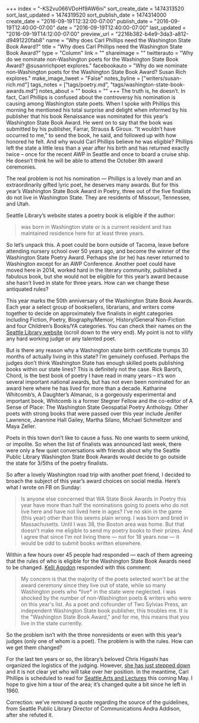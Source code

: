 +++
index = "-KS2vu066VDoHf9AW6ni"
sort_create_date = 1474313520
sort_last_updated = 1474319520
sort_publish_date = 1474314000
create_date = "2016-09-19T12:32:00-07:00"
publish_date = "2016-09-19T12:40:00-07:00"
date = "2016-09-19T12:40:00-07:00"
last_updated = "2016-09-19T14:12:00-07:00"
preview_url = "2216b382-b4e9-3da3-a812-d9491220fab8"
name = "Why does Carl Phillips need the Washington State Book Award?"
title = "Why does Carl Phillips need the Washington State Book Award?"
type = "Column"
link = ""
shareimage = ""
twitterauto = "Why do we nominate non-Washington poets for the Washington State Book Award? @susanrichpoet explores."
facebookauto = "Why do we nominate non-Washington poets for the Washington State Book Award? Susan Rich explores."
make_image_tweet = "False"
notes_byline = ["writers/susan-rich.md"]
tags_notes = ["tags/poetry.md", "tags/washington-state-book-awards.md"]
notes_about = ""
books = ""
+++
The truth is, he doesn’t. In fact, Carl Phillips is confused about the controversy his nomination is causing among Washington state poets. When I spoke with Phillips this morning he mentioned his total surprise and delight when informed by his publisher that his book Renaissance was nominated for this year’s Washington State Book Award. He went on to say that the book was submitted by his publisher, Farrar, Strauss &amp; Giroux. “It wouldn’t have occurred to me,” to send the book, he said, and followed up with how honored he felt. And why would Carl Phillips believe he was eligible? Phillips left the state a little less than a year after his birth and has returned exactly twice – once for the recent AWP in Seattle and once to board a cruise ship. He doesn’t think he will be able to attend the October 8th award ceremonies.

The real problem is not his nomination &mdash; Phillips is a lovely man and an extraordinarily gifted lyric poet, he deserves many awards. But for this year’s Washington State Book Award in Poetry, three out of the five finalists do not live in Washington State. They are residents of Missouri, Tennessee, and Utah. 

Seattle Library’s website states a poetry book is eligible if the author:

<blockquote>
was born in Washington state or is a current resident and has maintained residence here for at least three years.
</blockquote>

So let’s unpack this. A poet could be born outside of Tacoma, leave before attending nursery school over 50 years ago, and become the winner of the Washington State Poetry Award. Perhaps she (or he) has never returned to Washington except for an AWP Conference. Another poet could have moved here in 2014, worked hard in the literary community, published a fabulous book, but she would not be eligible for this year’s award because she hasn’t lived in state for three years. How can we change these antiquated rules?

<div class="break"></div>

This year marks the 50th anniversary of the Washington State Book Awards. Each year a select group of booksellers, librarians, and writers come together to decide on approximately five finalists in eight categories including Fiction, Poetry, Biography/Memoir, History/General Non-Fiction and four Children’s Books/YA categories. You can check their names on the <a href="http://www.spl.org/about-the-library/library-news-releases/wsba-finalists-announced-914" title="WSBA finalists announced 9/14 | The Seattle Public Library">Seattle Library website</a> (scroll down to the very end). My point is not to vilify any hard working judge or any talented poet. 

But is there any reason why a Washington state birth certificate trumps 30 months of actually living in this state? I’m genuinely confused. Perhaps the judges don’t think Washington State has enough skilled poets publishing books within our state lines? This is definitely not the case. Rick Barot’s, Chord, is the best book of poetry I have read in many years – it’s won several important national awards, but has not even been nominated for an award here where he has lived for more than a decade. Katharine Whitcomb’s, A Daughter’s Almanac, is a gorgeously experimental and important book, Whitcomb is a former Stegner Fellow and the co-editor of A Sense of Place: The Washington State Geospatial Poetry Anthology. Other poets with strong books that were passed over this year include Jenifer Lawrence, Jeannine Hall Gailey, Martha Silano, Michael Schmeltzer and Maya Zeller.

Poets in this town don’t like to cause a fuss. No one wants to seem unkind, or impolite. So when the list of finalists was announced last week, there were only a few quiet conversations with friends about why the Seattle Public Library Washington State Book Awards would decide to go outside the state for 3/5ths of the poetry finalists. 

So after a lovely Washington road trip with another poet friend, I decided to broach the subject of this year’s award choices on social media. Here’s what I wrote on FB on Sunday:

<blockquote>
Is anyone else concerned that WA State Book Awards in Poetry this year have more than half the nominations going to poets who do not live here and have not lived here in ages? I've no skin in the game (this year) other than this seems plain wrong. I was born and bred in Massachusetts. Until I was 38, the Boston area was home. But that doesn't make me eligible to send my poetry books to their prizes. And I agree that since I'm not living there &mdash; not for 18 years now &mdash; it would be odd to submit books written elsewhere.
</blockquote>

Within a few hours over 45 people had responded &mdash; each of them agreeing that the rules of who is eligible for the Washington State Book Awards need to be changed. [Kelli Agodon](http://www.seattlereviewofbooks.com/writers/kelli-russell-agodon/) responded with this comment:

<blockquote>
My concern is that the majority of the poets selected won't be at the award ceremony since they live out of state, while so many Washington poets who *live* in the state were neglected.  I was shocked by the number of non-Washington poets &amp; writers who were on this year's list. As a poet and cofounder of Two Sylvias Press, an independent Washington State book publisher, this troubles me. It is the "Washington State Book Award," and for me, this means that you live in the state currently. 
</blockquote>

So the problem isn’t with the three nonresidents or even with this year’s judges (only one of whom is a poet). The problem is with the rules. How can we get them changed? 

For the last ten years or so, the library’s beloved Chris Higashi has organized the logistics of the judging. However, [she has just stepped down](http://www.seattlereviewofbooks.com/notes/2016/09/06/everybody-loves-chris-higashi/) and it is not clear yet who will take over her position. In the meantime, Carl Phillips is scheduled to read for [Seattle Arts and Lectures](http://lectures.org/season/poetry_series.php?id=458) this coming May. I hope to give him a tour of the area; it’s changed quite a bit since he left in 1960.

<p class="footer">
	Correction: we've removed a quote regarding the source of the guidelines, from Seattle Public Library Director of Communications Andra Addison, after she refuted it.
</p>